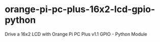 # orange-pi-pc-plus-16x2-lcd-gpio-python
Drive a 16x2 LCD with Orange Pi PC Plus v1.1 GPIO - Python Module
